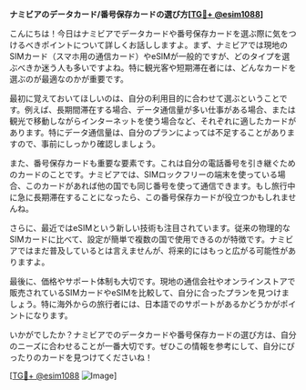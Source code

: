 **ナミビアのデータカード/番号保存カードの選び方[[TG💪+ @esim1088](https://t.me/s/esim1088)]**

こんにちは！今日はナミビアでデータカードや番号保存カードを選ぶ際に気をつけるべきポイントについて詳しくお話ししますよ。まず、ナミビアでは現地のSIMカード（スマホ用の通信カード）やeSIMが一般的ですが、どのタイプを選ぶべきか迷う人も多いですよね。特に観光客や短期滞在者には、どんなカードを選ぶのが最適なのかが重要です。

最初に覚えておいてほしいのは、自分の利用目的に合わせて選ぶということです。例えば、長期間滞在する場合、データ通信量が多い仕事がある場合、または観光で移動しながらインターネットを使う場合など、それぞれに適したカードがあります。特にデータ通信量は、自分のプランによっては不足することがありますので、事前にしっかり確認しましょう。

また、番号保存カードも重要な要素です。これは自分の電話番号を引き継ぐためのカードのことです。ナミビアでは、SIMロックフリーの端末を使っている場合、このカードがあれば他の国でも同じ番号を使って通信できます。もし旅行中に急に長期滞在することになったら、この番号保存カードが役立つかもしれませんね。

さらに、最近ではeSIMという新しい技術も注目されています。従来の物理的なSIMカードに比べて、設定が簡単で複数の国で使用できるのが特徴です。ナミビアではまだ普及しているとは言えませんが、将来的にはもっと広がる可能性がありますよ。

最後に、価格やサポート体制も大切です。現地の通信会社やオンラインストアで販売されているSIMカードやeSIMを比較して、自分に合ったプランを見つけましょう。特に海外からの旅行者には、日本語でのサポートがあるかどうかがポイントになります。

いかがでしたか？ナミビアでのデータカードや番号保存カードの選び方は、自分のニーズに合わせることが一番大切です。ぜひこの情報を参考にして、自分にぴったりのカードを見つけてくださいね！

[[TG💪+ @esim1088](https://t.me/s/esim1088) ![Image](https://i.postimg.cc/Y0z9fWf4/image.png)]